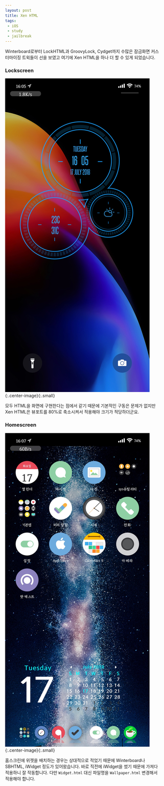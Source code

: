 ```yaml
---
layout: post
title: Xen HTML
tags: 
 - iOS
 - study
 - jailbreak
---
```


Winterboard로부터 LockHTML과 GroovyLock, Cydget까지 수많은 잠금화면 커스터마이징 트윅들이 선을 보였고 여기에 Xen HTML을 하나 더 할 수 있게 되었습니다.

### Lockscreen

![lockscreen](/images/2018-07-17/ls.jpg){:.center-image}{:.small}

모두 HTML을 화면에 구현한다는 점에서 같기 때문에 기본적인 구동은 문제가 없지만 Xen HTML은 뷰포트를 80%로 축소시켜서 적용해야 크기가 적당하더군요.

### Homescreen

![homescreen](/images/2018-07-17/hs.jpg){:.center-image}{:.small}

홈스크린에 위젯을 배치하는 경우는 상대적으로 적었기 때문에 Winterboard나 SBHTML, iWidget 정도가 있어왔습니다. 바로 직전에 iWidget을 썼기 때문에 가져다 적용하니 잘 작동합니다. 다만 `Widget.html` 대신 파일명을 `Wallpaper.html` 변경해서 적용해야 합니다.